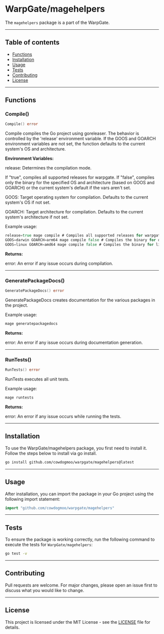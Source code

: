 # WarpGate/magehelpers

The `magehelpers` package is a part of the WarpGate.

---

## Table of contents

- [Functions](#functions)
- [Installation](#installation)
- [Usage](#usage)
- [Tests](#tests)
- [Contributing](#contributing)
- [License](#license)

---

## Functions

### Compile()

```go
Compile() error
```

Compile compiles the Go project using goreleaser. The behavior is
controlled by the 'release' environment variable. If the GOOS and
GOARCH environment variables are not set, the function defaults
to the current system's OS and architecture.

**Environment Variables:**

release: Determines the compilation mode.

If "true", compiles all supported releases for warpgate.
If "false", compiles only the binary for the specified OS
and architecture (based on GOOS and GOARCH) or the current
system's default if the vars aren't set.

GOOS: Target operating system for compilation. Defaults to the
current system's OS if not set.

GOARCH: Target architecture for compilation. Defaults to the
current system's architecture if not set.

Example usage:

```go
release=true mage compile # Compiles all supported releases for warpgate
GOOS=darwin GOARCH=arm64 mage compile false # Compiles the binary for darwin/arm64
GOOS=linux GOARCH=amd64 mage compile false # Compiles the binary for linux/amd64
```

**Returns:**

error: An error if any issue occurs during compilation.

---

### GeneratePackageDocs()

```go
GeneratePackageDocs() error
```

GeneratePackageDocs creates documentation for the various packages
in the project.

Example usage:

```go
mage generatepackagedocs
```

**Returns:**

error: An error if any issue occurs during documentation generation.

---

### RunTests()

```go
RunTests() error
```

RunTests executes all unit tests.

Example usage:

```go
mage runtests
```

**Returns:**

error: An error if any issue occurs while running the tests.

---

## Installation

To use the WarpGate/magehelpers package, you first need to install it.
Follow the steps below to install via go install.

```bash
go install github.com/cowdogmoo/warpgate/magehelpers@latest
```

---

## Usage

After installation, you can import the package in your Go project
using the following import statement:

```go
import "github.com/cowdogmoo/warpgate/magehelpers"
```

---

## Tests

To ensure the package is working correctly, run the following
command to execute the tests for `WarpGate/magehelpers`:

```bash
go test -v
```

---

## Contributing

Pull requests are welcome. For major changes,
please open an issue first to discuss what
you would like to change.

---

## License

This project is licensed under the MIT
License - see the [LICENSE](https://github.com/CowDogMoo/WarpGate/blob/main/LICENSE)
file for details.
